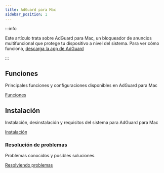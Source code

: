 ```yaml
---
title: AdGuard para Mac
sidebar_position: 1
---
```


:::info

Este artículo trata sobre AdGuard para Mac, un bloqueador de anuncios multifuncional que protege tu dispositivo a nivel del sistema. Para ver cómo funciona, [descarga la app de AdGuard](https://agrd.io/download-kb-adblock)

:::

## Funciones

Principales funciones y configuraciones disponibles en AdGuard para Mac

[Funciones](/adguard-for-mac/features/features.md)

## Instalación

Instalación, desinstalación y requisitos del sistema para AdGuard para Mac

[Instalación](/adguard-for-mac/installation.md)

### Resolución de problemas

Problemas conocidos y posibles soluciones

[Resolviendo problemas](/adguard-for-mac/solving-problems/solving-problems.md)
